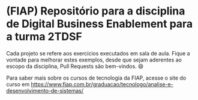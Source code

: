 # (FIAP) Repositório para a disciplina de Digital Business Enablement para a turma 2TDSF

Cada projeto se refere aos exercícios executados em sala de aula. Fique a vontade para melhorar estes exemplos, desde que sejam aderentes ao escopo da disciplina, Pull Requests são bem-vindos. 😄

Para saber mais sobre os cursos de tecnologia da FIAP, acesse o site do curso em https://www.fiap.com.br/graduacao/tecnologo/analise-e-desenvolvimento-de-sistemas/
